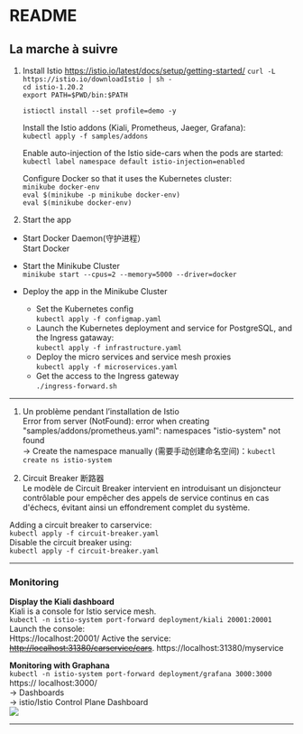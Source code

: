 # README
## La marche à suivre
1. Install Istio
   https://istio.io/latest/docs/setup/getting-started/
   `curl -L https://istio.io/downloadIstio | sh -`  
   `cd istio-1.20.2`  
   `export PATH=$PWD/bin:$PATH`  

   `istioctl install --set profile=demo -y`  

   Install the Istio addons (Kiali, Prometheus, Jaeger, Grafana):  
   `kubectl apply -f samples/addons`

   Enable auto-injection of the Istio side-cars when the pods are started:  
   `kubectl label namespace default istio-injection=enabled`

   Configure Docker so that it uses the Kubernetes cluster:   
   `minikube docker-env`  
   `eval $(minikube -p minikube docker-env)`  
   `eval $(minikube docker-env)`  

2. Start the app  
- Start Docker Daemon(守护进程）  
  Start Docker   

- Start the Minikube Cluster   
  `minikube start --cpus=2 --memory=5000 --driver=docker`   

- Deploy the app in the Minikube Cluster   
  - Set the Kubernetes config  
  `kubectl apply -f configmap.yaml`  
  - Launch the Kubernetes deployment and service for PostgreSQL, and the Ingress gataway:   
  `kubectl apply -f infrastructure.yaml`  
  - Deploy the micro services and service mesh proxies  
  `kubectl apply -f microservices.yaml`  
  - Get the access to the Ingress gateway  
  `./ingress-forward.sh`  
----
1. Un problème pendant l’installation de Istio  
Error from server (NotFound): error when creating "samples/addons/prometheus.yaml":   namespaces "istio-system" not found  
->  Create the namespace manually (需要手动创建命名空间)：`kubectl create ns istio-system`  

2. Circuit Breaker 断路器  
Le modèle de Circuit Breaker intervient en introduisant un disjoncteur contrôlable pour empêcher des appels de service continus en cas d'échecs, évitant ainsi un effondrement complet du système.  

Adding a circuit breaker to carservice:  
`kubectl apply -f circuit-breaker.yaml`  
Disable the circuit breaker using:  
`kubectl apply -f circuit-breaker.yaml`  

----
### Monitoring   
**Display the Kiali dashboard**  
Kiali is a console for Istio service mesh.  
`kubectl -n istio-system port-forward deployment/kiali 20001:20001`  
Launch the console:  
Https://localhost:20001/
Active the service:  
~~[http://localhost:31380/carservice/cars](http://localhost:31380/carservice/cars)~~. 
https://localhost:31380/myservice  

**Monitoring with Graphana**  
`kubectl -n istio-system port-forward deployment/grafana 3000:3000`  
https:// localhost:3000/  
-> Dashboards  
	-> istio/Istio Control Plane Dashboard  
![](README/image.png)

----
